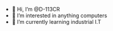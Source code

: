- 👋 Hi, I’m @D-113CR
- 👀 I’m interested in anything computers
- 🌱 I’m currently learning industrial I.T

<!---
TheMindLord/TheMindLord is a ✨ special ✨ repository because its `README.md` (this file) appears on your GitHub profile.
You can click the Preview link to take a look at your changes.
--->
